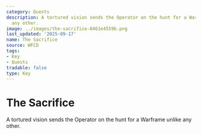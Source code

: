 ```yaml
---
category: Quests
description: A tortured vision sends the Operator on the hunt for a Warframe unlike
  any other.
image: ../images/the-sacrifice-0461e4559b.png
last_updated: '2025-09-17'
name: The Sacrifice
source: WFCD
tags:
- Key
- Quests
tradable: false
type: Key
---
```


# The Sacrifice

A tortured vision sends the Operator on the hunt for a Warframe unlike any other.

